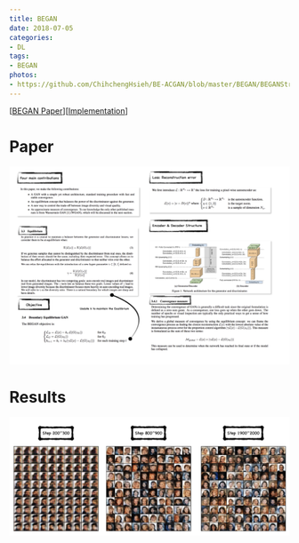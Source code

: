 ```yaml
---
title: BEGAN
date: 2018-07-05
categories:
- DL
tags:
- BEGAN
photos:
- https://github.com/ChihchengHsieh/BE-ACGAN/blob/master/BEGAN/BEGANStructure.png?raw=true
---
```


<!--more-->

[[BEGAN Paper](https://arxiv.org/pdf/1703.10717.pdf)][[Implementation](https://github.com/ChihchengHsieh/BE-ACGAN)]

# Paper 

![](https://github.com/ChihchengHsieh/BE-ACGAN/blob/master/BEGAN/BEGANPaper.png?raw=true)

# Results

![](https://github.com/ChihchengHsieh/BE-ACGAN/blob/master/BEGAN/Results.png?raw=true)






